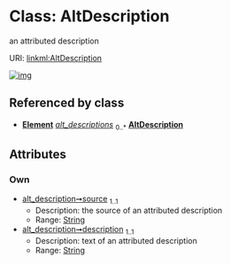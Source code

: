 
# Class: AltDescription


an attributed description

URI: [linkml:AltDescription](https://w3id.org/linkml/AltDescription)


[![img](https://yuml.me/diagram/nofunky;dir:TB/class/[Element],[Element]++-%20alt_descriptions%200..*>[AltDescription&#124;source(pk):string;description:string],[PermissibleValue]++-%20alt_descriptions%200..*>[AltDescription],[PermissibleValue])](https://yuml.me/diagram/nofunky;dir:TB/class/[Element],[Element]++-%20alt_descriptions%200..*>[AltDescription&#124;source(pk):string;description:string],[PermissibleValue]++-%20alt_descriptions%200..*>[AltDescription],[PermissibleValue])

## Referenced by class

 *  **[Element](Element.md)** *[alt_descriptions](alt_descriptions.md)*  <sub>0..\*</sub>  **[AltDescription](AltDescription.md)**

## Attributes


### Own

 * [alt_description➞source](alt_description_source.md)  <sub>1..1</sub>
     * Description: the source of an attributed description
     * Range: [String](types/String.md)
 * [alt_description➞description](alt_description_text.md)  <sub>1..1</sub>
     * Description: text of an attributed description
     * Range: [String](types/String.md)
